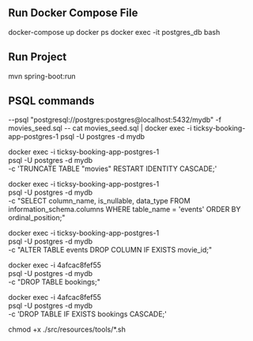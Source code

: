## Run Docker Compose File

docker-compose up
docker ps
docker exec -it postgres_db bash

## Run Project

mvn spring-boot:run

## PSQL commands

--psql "postgresql://postgres:postgres@localhost:5432/mydb" -f movies_seed.sql
-- cat movies_seed.sql | docker exec -i ticksy-booking-app-postgres-1 psql -U postgres -d mydb

docker exec -i ticksy-booking-app-postgres-1 \
 psql -U postgres -d mydb \
 -c 'TRUNCATE TABLE "movies" RESTART IDENTITY CASCADE;'

docker exec -i ticksy-booking-app-postgres-1 \
 psql -U postgres -d mydb \
 -c "SELECT column_name, is_nullable, data_type FROM information_schema.columns WHERE table_name = 'events' ORDER BY ordinal_position;"

docker exec -i ticksy-booking-app-postgres-1 \
 psql -U postgres -d mydb \
 -c "ALTER TABLE events DROP COLUMN IF EXISTS movie_id;"

docker exec -i 4afcac8fef55 \
 psql -U postgres -d mydb \
 -c "DROP TABLE bookings;"

docker exec -i 4afcac8fef55 \
 psql -U postgres -d mydb \
 -c 'DROP TABLE IF EXISTS bookings CASCADE;'

chmod +x ./src/resources/tools/\*.sh
